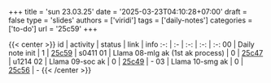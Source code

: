 +++
title = 'sun 23.03.25'
date = '2025-03-23T04:10:28+07:00'
draft = false
type = 'slides'
authors = ['viridi']
tags = ['daily-notes']
categories = ['to-do']
url = '25c59'
+++

{{< center >}}
id | activity | status | link | info
:-: | :- | :-: | :-: | :-:
00 | Daily note init                  | 1 | [25c59](/notes/25c59) | s0411
01 | Llama 08-mlg ak (1st ak process) | 0 | [25c47](/notes/25c47) | u1214
02 | Llama 09-soc ak                  | 0 | [25c49](/notes/25c49) | -
03 | Llama 10-smg ak                  | 0 | [25c56](/notes/25c56) | -
{{< /center >}}
